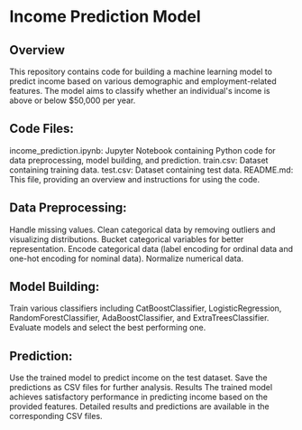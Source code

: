 # Income Prediction Model 
## Overview
This repository contains code for building a machine learning model to predict income based on various demographic and employment-related features. The model aims to classify whether an individual's income is above or below $50,000 per year.

## Code Files:

income_prediction.ipynb: Jupyter Notebook containing Python code for data preprocessing, model building, and prediction.
train.csv: Dataset containing training data.
test.csv: Dataset containing test data.
README.md: This file, providing an overview and instructions for using the code.


## Data Preprocessing:

Handle missing values.
Clean categorical data by removing outliers and visualizing distributions.
Bucket categorical variables for better representation.
Encode categorical data (label encoding for ordinal data and one-hot encoding for nominal data).
Normalize numerical data.
## Model Building:

Train various classifiers including CatBoostClassifier, LogisticRegression, RandomForestClassifier, AdaBoostClassifier, and ExtraTreesClassifier.
Evaluate models and select the best performing one.
## Prediction:

Use the trained model to predict income on the test dataset.
Save the predictions as CSV files for further analysis.
Results
The trained model achieves satisfactory performance in predicting income based on the provided features. Detailed results and predictions are available in the corresponding CSV files.
